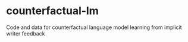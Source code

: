 # counterfactual-lm
Code and data for counterfactual language model learning from implicit writer feedback
